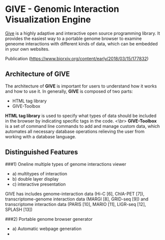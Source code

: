 # GIVE - Genomic Interaction Visualization Engine
[Give](https://zhong-lab-ucsd.github.io/GIVE_homepage/) is a highly adaptive and interactive open source programming library. It provides the easiest way to  a portable genome browser to examine geneome interactions with different kinds of data, which can be embedded in your own websites. 

Publication (https://www.biorxiv.org/content/early/2018/03/15/177832)

## Architecture of GIVE
The architecture of **GIVE** is important for users to understand how it works and how to use it. 
In generally, **GIVE** is composed of two parts:
- HTML tag library
- GIVE-Toolbox

**HTML tag library** is used to specify what types of data should be included in the browser by indicating specific tags in the code. <\br>
**GIVE-Toolbox** is a set of command line commands to add and manage custom data, which automates all necessary database operations relieving the user from working with a database language. 

## Distinguished Features
###1) Oneline multiple types of genome interactions viewer
- a) multitypes of interaction
- b) double layer display
- c) interactive presentation

GIVE has includes genome-interaction data (Hi-C [6], ChIA-PET [7]), transcriptome-genome interaction data (MARGI [8], GRID-seq [9]) and transcriptome interaction data (PARIS [10], MARIO [11], LIGR-seq [12], SPLASH [13])

###2) Portable genome browser generator
- a) Automatic webpage generation
- 


 
